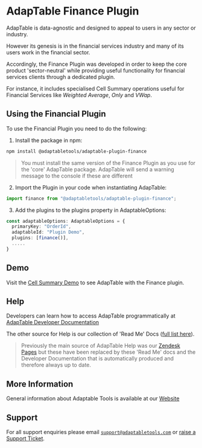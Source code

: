 # AdapTable Finance Plugin

AdapTable is data-agnostic and designed to appeal to users in any sector or industry.

However its genesis is in the financial services industry and many of its users work in the financial sector.

Accordingly, the Finance Plugin was developed in order to keep the core product 'sector-neutral' while providing useful functionality for financial services clients through a dedicated plugin.

For instance, it includes specialised Cell Summary operations useful for Financial Services like *Weighted Average*, *Only* and *VWap*.

## Using the Financial Plugin

To use the Financial Plugin you need to do the following:

1. Install the package in npm:

  ```sh
  npm install @adaptabletools/adaptable-plugin-finance
  ```

  > You must install the same version of the Finance Plugin as you use for the 'core' AdapTable package.  AdapTable will send a warning message to the console if these are different

2. Import the Plugin in your code when instantiating AdapTable:

  ```ts
  import finance from "@adaptabletools/adaptable-plugin-finance";
   ```

3. Add the plugins to the plugins property in AdaptableOptions:

```ts
const adaptableOptions: AdaptableOptions = {
  primaryKey: "OrderId",
  adaptableId: "Plugin Demo",
  plugins: [finance()],
  .....
}
```

## Demo

Visit the [Cell Summary Demo](https://demo.adaptabletools.com/gridmanagement/aggridcellsummarydemo) to see AdapTable with the Finance plugin.

## Help

Developers can learn how to access AdapTable programmatically at [AdapTable Developer Documentation](https://api.adaptabletools.com) 

The other source for Help is our collection of 'Read Me' Docs ([full list here](https://github.com/AdaptableTools/adaptable/blob/master/packages/adaptable/readme/readme-list.md)).

> Previously the main source of AdapTable Help was our [Zendesk Pages](https://adaptabletools.zendesk.com/hc/en-us/articles/360007083017-Help-) but these have been replaced by these 'Read Me' docs and the Developer Documentation that is automatically produced and therefore always up to date.

## More Information

General information about Adaptable Tools is available at our [Website](http://www.adaptabletools.com) 

## Support

For all support enquiries please email [`support@adaptabletools.com`](mailto:support@adaptabletools.com) or [raise a Support Ticket](https://adaptabletools.zendesk.com/hc/en-us/requests/new).

